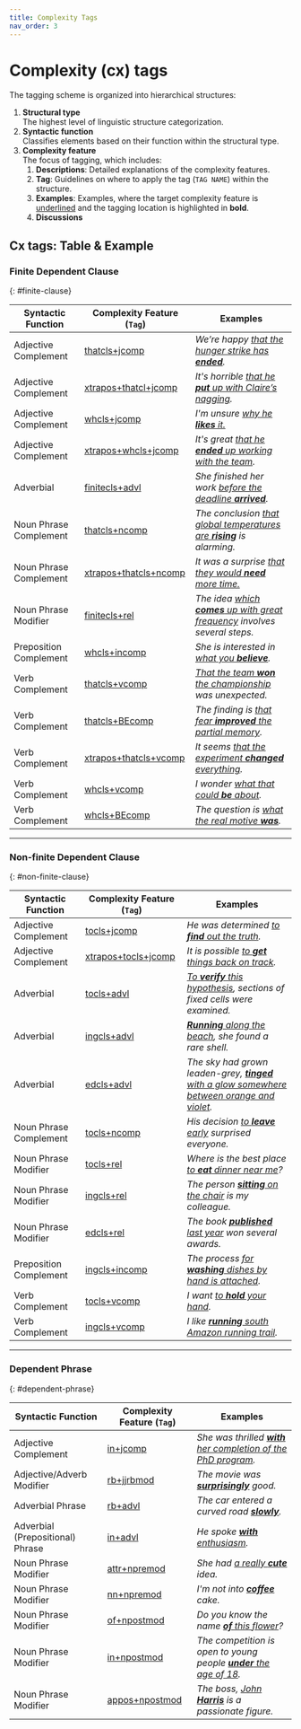 ```yaml
---
title: Complexity Tags
nav_order: 3
---
```


# Complexity (cx) tags

The tagging scheme is organized into hierarchical structures:

   1. **Structural type**  
      The highest level of linguistic structure categorization.
   2. **Syntactic function**  
      Classifies elements based on their function within the structural type.
   3. **Complexity feature**  
      The focus of tagging, which includes:
      1. **Descriptions**: Detailed explanations of the complexity features.
      2. **Tag**: Guidelines on where to apply the tag (`TAG NAME`) within the structure.
      3. **Examples**: Examples, where the target complexity feature is <ins>underlined</ins> and the tagging location is highlighted in **bold**.
      4. **Discussions**


## Cx tags: Table & Example

### Finite Dependent Clause
{: #finite-clause}

| Syntactic Function     | Complexity Feature (`Tag`) | Examples                                                        |
|------------------------|----------------------------|-----------------------------------------------------------------|
| Adjective Complement   | [thatcls+jcomp](./1_Finite%20Clause/1_Syntactic%20function1/#adjective--that-complement-clause)           | *We’re happy <ins>that the hunger strike has **ended**</ins>.*  |
| Adjective Complement   | [xtrapos+thatcl+jcomp](./1_Finite%20Clause/1_Syntactic%20function1/#extraposed-adjective--that-complement-clause)   | *It's horrible <ins>that he **put** up with Claire’s nagging</ins>.* |
| Adjective Complement   | [whcls+jcomp](./1_Finite%20Clause/1_Syntactic%20function1/#adjective--wh-complement-clause)            | *I'm unsure <ins>why he **likes** it.</ins>*  |
| Adjective Complement   | [xtrapos+whcls+jcomp](./1_Finite%20Clause/1_Syntactic%20function1/#extraposed-adjective--wh-complement-clause)  | *It's great <ins>that he **ended** up working with the team</ins>.* |
| Adverbial              | [finitecls+advl](./1_Finite%20Clause/2_Syntactic%20function2/#finite-adverbial-clause)          | *She finished her work <ins>before the deadline **arrived**</ins>.* |
| Noun Phrase Complement | [thatcls+ncomp](./1_Finite%20Clause/3_Syntactic%20function3/#noun--that-complement-clause)           | *The conclusion <ins>that global temperatures are **rising**</ins> is alarming.* |
| Noun Phrase Complement | [xtrapos+thatcls+ncomp](./1_Finite%20Clause/3_Syntactic%20function3/#extraposed-noun--that-complement-clause)     | *It was a surprise <ins>that they would **need** more time.</ins>* |
| Noun Phrase Modifier  | [finitecls+rel](./1_Finite%20Clause/4_Syntactic%20function4/#noun--finite-relative-clause)           | *The idea <ins>which **comes** up with great frequency</ins> involves several steps.* |
| Preposition Complement | [whcls+incomp](./1_Finite%20Clause/5_Syntactic%20function5/#preposition--wh-complement-clause)            | *She is interested in <ins>what you **believe**</ins>.*         |
| Verb Complement        | [thatcls+vcomp](./1_Finite%20Clause/6_Syntactic%20function6/#verb--that-complement)          | *<ins>That the team **won** the championship</ins> was unexpected.* |
| Verb Complement        | [thatcls+BEcomp](./1_Finite%20Clause/6_Syntactic%20function6/#beverb--that-complement)         | *The finding is <ins>that fear **improved** the partial memory</ins>.* |
| Verb Complement        | [xtrapos+thatcls+vcomp](./1_Finite%20Clause/6_Syntactic%20function6/#extraposed-verb--that-complement-clause)          | *It seems <ins>that the experiment **changed** everything</ins>.* |
| Verb Complement        | [whcls+vcomp](./1_Finite%20Clause/2_Syntactic%20function2/#verb--wh-complement)             | *I wonder <ins>what that could **be** about</ins>.*             |
| Verb Complement        | [whcls+BEcomp](./1_Finite%20Clause/6_Syntactic%20function6/#beverb--wh-complement)         | *The question is <ins>what the real motive **was**</ins>.* |


---

### Non-finite Dependent Clause
{: #non-finite-clause}

| Syntactic Function     | Complexity Feature (`Tag`) | Examples                                                        |
|------------------------|----------------------------|-----------------------------------------------------------------|
| Adjective Complement   | [tocls+jcomp](./2_Non-finite%20Clause/1_Syntactic%20function/#adjective--to-complement-clause)            | *He was determined <ins>to **find** out the truth</ins>.*       |
| Adjective Complement   | [xtrapos+tocls+jcomp](./1_Non-finite%20Clause/1_Syntactic%20function/#extraposed-adjective--to-complement-clause)     |  *It is possible <ins>to **get** things back on track</ins>.*    |
| Adverbial              | [tocls+advl](./2_Non-finite%20Clause/2_Syntactic%20function2/#to-clause-as-adverbial)              | *<ins>To **verify** this hypothesis</ins>, sections of fixed cells were examined.* |
| Adverbial              | [ingcls+advl](./2_Non-finite%20Clause/2_Syntactic%20function2/#ing-clause-as-adverbial)            | *<ins>**Running** along the beach</ins>, she found a rare shell.* |
| Adverbial              | [edcls+advl](./2_Non-finite%20Clause/2_Syntactic%20function2/#ed-clause-as-adverbial)              | *The sky had grown leaden-grey, <ins>**tinged** with a glow somewhere between orange and violet</ins>.* |
| Noun Phrase Complement | [tocls+ncomp](./2_Non-finite%20Clause/3_Syntactic%20function3/#noun--to-complement-clause)             | *His decision <ins>to **leave** early</ins> surprised everyone.* |
| Noun Phrase Modifier   | [tocls+rel](./2_Non-finite%20Clause/4_Syntactic%20function4/#noun--to-relative-clause)               | *Where is the best place <ins>to **eat** dinner near me</ins>?* |
| Noun Phrase Modifier   | [ingcls+rel](./2_Non-finite%20Clause/4_Syntactic%20function4/#noun--ing-relative-clause)              | *The person <ins>**sitting** on the chair</ins> is my colleague.* |
| Noun Phrase Modifier   | [edcls+rel](./2_Non-finite%20Clause/4_Syntactic%20function4/#noun--ed-relative-clause)               | *The book <ins>**published** last year</ins> won several awards.* |
| Preposition Complement | [ingcls+incomp](./2_Non-finite%20Clause/5_Syntactic%20function5/#preposition--ing-complement-clause)           | *The process <ins>for **washing** dishes by hand is attached</ins>.* |
| Verb Complement        | [tocls+vcomp](./2_Non-finite%20Clause/6_Syntactic%20function6/#verb--to-complement-clause)             | *I want <ins>to **hold** your hand</ins>.*                     |
| Verb Complement        | [ingcls+vcomp](./2_Non-finite%20Clause/6_Syntactic%20function6/#verb--ing-complement-clause)            | *I like <ins>**running** south Amazon running trail</ins>.*     |


---

### Dependent Phrase
{: #dependent-phrase}

| Syntactic Function        | Complexity Feature (`Tag`) | Examples                                                        |
|---------------------------|----------------------------|-----------------------------------------------------------------|
| Adjective Complement      | [in+jcomp](./3_Dependent%20Phrase/1_Syntactic%20function1/#preposition-phrases-as-adjective-complement)                | *She was thrilled <ins>**with** her completion of the PhD program</ins>.* |
| Adjective/Adverb Modifier | [rb+jjrbmod](./3_Dependent%20Phrase/2_Syntactic%20function2/#adverb-phrase-as-adjectiveadverb-modifier)              | *The movie was <ins>**surprisingly**</ins> good.*              |
| Adverbial Phrase          | [rb+advl](./3_Dependent%20Phrase/3_Syntactic%20function3/#adverb-phrase)                 | *The car entered a curved road <ins>**slowly**</ins>.*          |
| Adverbial (Prepositional) Phrase      | [in+advl](./3_Dependent%20Phrase/3_Syntactic%20function3/#prepositional-phrase)                 | *He spoke <ins>**with** enthusiasm</ins>.*                     |
| Noun Phrase Modifier      | [attr+npremod](./3_Dependent%20Phrase/4_Syntactic%20function4/#attributive-adjectives-as-noun-pre-modifier)            | *She had <ins>a really **cute**</ins> idea.*                   |
| Noun Phrase Modifier      | [nn+npremod](./3_Dependent%20Phrase/4_Syntactic%20function4/#noun-as-noun-pre-modifier)            | *I'm not into <ins>**coffee**</ins> cake.*                     |
| Noun Phrase Modifier      | [of+npostmod](./3_Dependent%20Phrase/4_Syntactic%20function4/#of-phrases-as-noun)            | *Do you know the name <ins>**of** this flower</ins>?*          |
| Noun Phrase Modifier      | [in+npostmod](./3_Dependent%20Phrase/4_Syntactic%20function4/#other-prepositional-phrases-as-noun)             | *The competition is open to young people <ins>**under** the age of 18</ins>.* |
| Noun Phrase Modifier      | [appos+npostmod](./3_Dependent%20Phrase/4_Syntactic%20function4/#appositive-noun-phrase-as-noun)          | *The boss, <ins>John **Harris**</ins> is a passionate figure.* |


